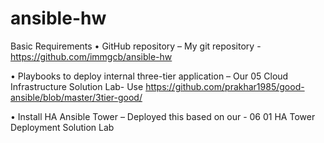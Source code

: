 # ansible-hw
Basic Requirements 
•	GitHub repository – My git repository -  https://github.com/immgcb/ansible-hw

•	Playbooks to deploy internal three-tier application – Our 05 Cloud Infrastructure Solution Lab- Use https://github.com/prakhar1985/good-ansible/blob/master/3tier-good/ 

•	Install HA Ansible Tower – Deployed this based on our - 06 01 HA Tower Deployment Solution Lab
